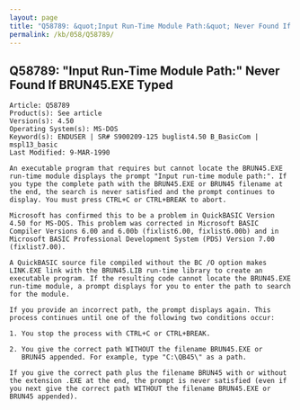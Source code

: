```yaml
---
layout: page
title: "Q58789: &quot;Input Run-Time Module Path:&quot; Never Found If BRUN45.EXE Typed"
permalink: /kb/058/Q58789/
---
```


## Q58789: &quot;Input Run-Time Module Path:&quot; Never Found If BRUN45.EXE Typed

	Article: Q58789
	Product(s): See article
	Version(s): 4.50
	Operating System(s): MS-DOS
	Keyword(s): ENDUSER | SR# S900209-125 buglist4.50 B_BasicCom | mspl13_basic
	Last Modified: 9-MAR-1990
	
	An executable program that requires but cannot locate the BRUN45.EXE
	run-time module displays the prompt "Input run-time module path:". If
	you type the complete path with the BRUN45.EXE or BRUN45 filename at
	the end, the search is never satisfied and the prompt continues to
	display. You must press CTRL+C or CTRL+BREAK to abort.
	
	Microsoft has confirmed this to be a problem in QuickBASIC Version
	4.50 for MS-DOS. This problem was corrected in Microsoft BASIC
	Compiler Versions 6.00 and 6.00b (fixlist6.00, fixlist6.00b) and in
	Microsoft BASIC Professional Development System (PDS) Version 7.00
	(fixlist7.00).
	
	A QuickBASIC source file compiled without the BC /O option makes
	LINK.EXE link with the BRUN45.LIB run-time library to create an
	executable program. If the resulting code cannot locate the BRUN45.EXE
	run-time module, a prompt displays for you to enter the path to search
	for the module.
	
	If you provide an incorrect path, the prompt displays again. This
	process continues until one of the following two conditions occur:
	
	1. You stop the process with CTRL+C or CTRL+BREAK.
	
	2. You give the correct path WITHOUT the filename BRUN45.EXE or
	   BRUN45 appended. For example, type "C:\QB45\" as a path.
	
	If you give the correct path plus the filename BRUN45 with or without
	the extension .EXE at the end, the prompt is never satisfied (even if
	you next give the correct path WITHOUT the filename BRUN45.EXE or
	BRUN45 appended).
